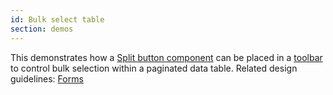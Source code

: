 ```yaml
---
id: Bulk select table
section: demos
---
```

This demonstrates how a [Split button component](/documentation/react/components/dropdown#split-button) can be placed in a [toolbar](/documentation/react/components/datatoolbar) to control bulk selection within a paginated data table. Related design guidelines: [Forms](/design-guidelines/usage-and-behavior/bulk-selection)
